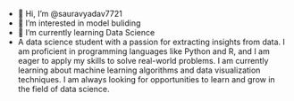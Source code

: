 - 👋 Hi, I’m @sauravyadav7721
- 👀 I’m interested in model buliding
- 🌱 I’m currently learning Data Science
- A data science student with a passion for extracting insights from data. I am proficient in programming languages like Python and R, and I am eager to apply my skills to solve real-world problems. I am currently 
  learning about machine learning algorithms and data visualization techniques. I am always looking for opportunities to learn and grow in the field of data science.

<!---
sauravyadav7721/sauravyadav7721 is a ✨ special ✨ repository because its `README.md` (this file) appears on your GitHub profile.
You can click the Preview link to take a look at your changes.
--->
